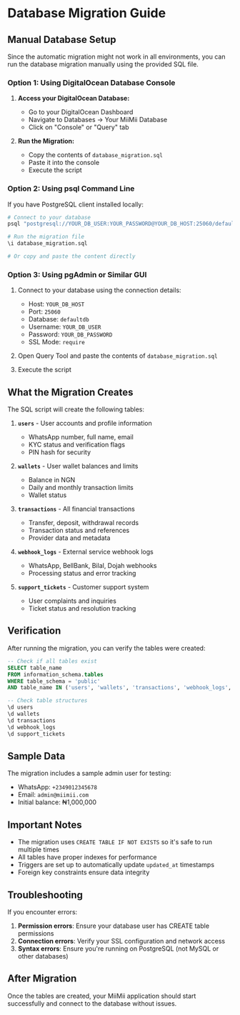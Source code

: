 # Database Migration Guide

## Manual Database Setup

Since the automatic migration might not work in all environments, you can run the database migration manually using the provided SQL file.

### Option 1: Using DigitalOcean Database Console

1. **Access your DigitalOcean Database:**
   - Go to your DigitalOcean Dashboard
   - Navigate to Databases → Your MiiMii Database
   - Click on "Console" or "Query" tab

2. **Run the Migration:**
   - Copy the contents of `database_migration.sql`
   - Paste it into the console
   - Execute the script

### Option 2: Using psql Command Line

If you have PostgreSQL client installed locally:

```bash
# Connect to your database
psql "postgresql://YOUR_DB_USER:YOUR_PASSWORD@YOUR_DB_HOST:25060/defaultdb?sslmode=require"

# Run the migration file
\i database_migration.sql

# Or copy and paste the content directly
```

### Option 3: Using pgAdmin or Similar GUI

1. Connect to your database using the connection details:
   - Host: `YOUR_DB_HOST`
   - Port: `25060`
   - Database: `defaultdb`
   - Username: `YOUR_DB_USER`
   - Password: `YOUR_DB_PASSWORD`
   - SSL Mode: `require`

2. Open Query Tool and paste the contents of `database_migration.sql`
3. Execute the script

## What the Migration Creates

The SQL script will create the following tables:

1. **`users`** - User accounts and profile information
   - WhatsApp number, full name, email
   - KYC status and verification flags
   - PIN hash for security

2. **`wallets`** - User wallet balances and limits
   - Balance in NGN
   - Daily and monthly transaction limits
   - Wallet status

3. **`transactions`** - All financial transactions
   - Transfer, deposit, withdrawal records
   - Transaction status and references
   - Provider data and metadata

4. **`webhook_logs`** - External service webhook logs
   - WhatsApp, BellBank, Bilal, Dojah webhooks
   - Processing status and error tracking

5. **`support_tickets`** - Customer support system
   - User complaints and inquiries
   - Ticket status and resolution tracking

## Verification

After running the migration, you can verify the tables were created:

```sql
-- Check if all tables exist
SELECT table_name 
FROM information_schema.tables 
WHERE table_schema = 'public' 
AND table_name IN ('users', 'wallets', 'transactions', 'webhook_logs', 'support_tickets');

-- Check table structures
\d users
\d wallets
\d transactions
\d webhook_logs
\d support_tickets
```

## Sample Data

The migration includes a sample admin user for testing:
- WhatsApp: `+2349012345678`
- Email: `admin@miimii.com`
- Initial balance: ₦1,000,000

## Important Notes

- The migration uses `CREATE TABLE IF NOT EXISTS` so it's safe to run multiple times
- All tables have proper indexes for performance
- Triggers are set up to automatically update `updated_at` timestamps
- Foreign key constraints ensure data integrity

## Troubleshooting

If you encounter errors:

1. **Permission errors**: Ensure your database user has CREATE table permissions
2. **Connection errors**: Verify your SSL configuration and network access
3. **Syntax errors**: Ensure you're running on PostgreSQL (not MySQL or other databases)

## After Migration

Once the tables are created, your MiiMii application should start successfully and connect to the database without issues.
